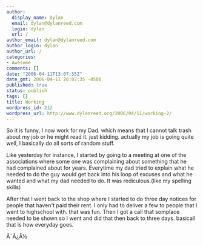 ```yaml
---
author:
  display_name: Dylan
  email: dylan@dylanreed.com
  login: dylan
  url: /
author_email: dylan@dylanreed.com
author_login: dylan
author_url: /
categories:
- Awesome
comments: []
date: "2006-04-11T13:07:35Z"
date_gmt: 2006-04-11 20:07:35 -0500
published: true
status: publish
tags: []
title: Working
wordpress_id: 212
wordpress_url: http://www.dylanreed.org/2006/04/11/working-2/
---
```


So it is funny, I now work for my Dad. which means that I cannot talk trash about my job or he might read it. just kidding. actually my job is going quite well, I basically do all sorts of random stuff.

Like yesterday for instance, I started by going to a meeting at one of the associations where some one was complaining about something that he had complained about for years. Everytime my dad tried to explain what he needed to do the guy would get back into his loop of excuses and what he wanted and what my dad needed to do. It was rediculous.(like my spelling skills)

After that I went back to the shop where I started to do three day notices for people that haven't paid their rent. I only had to deliver a few to people that I went to highschool with. that was fun. Then I got a call that somplace needed to be shown so I went and did that then back to three days. basicall that is how everyday goes.

Ã¯Â¿Â½
